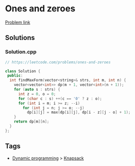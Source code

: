 # Ones and zeroes

[Problem link](https://leetcode.com/problems/ones-and-zeroes)

## Solutions


### Solution.cpp
```cpp
// https://leetcode.com/problems/ones-and-zeroes

class Solution {
 public:
  int findMaxForm(vector<string>& strs, int m, int n) {
    vector<vector<int>> dp(m + 1, vector<int>(n + 1));
    for (auto s : strs) {
      int z = 0, o = 0;
      for (char c : s) ++(c == '0' ? z : o);
      for (int i = m; i >= z; --i)
        for (int j = n; j >= o; --j)
          dp[i][j] = max(dp[i][j], dp[i - z][j - o] + 1);
    }
    return dp[m][n];
  }
};
```
## Tags

* [Dynamic programming](/Collections/dynamic-programming.md#dynamic-programming) > [Knapsack](/Collections/dynamic-programming.md#knapsack)
